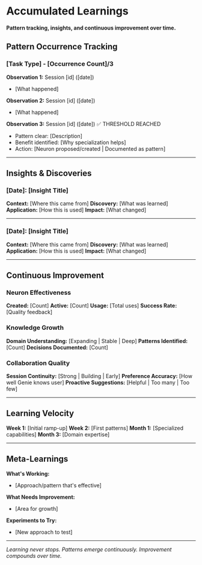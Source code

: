 # Accumulated Learnings

**Pattern tracking, insights, and continuous improvement over time.**

## Pattern Occurrence Tracking

### [Task Type] - [Occurrence Count]/3
**Observation 1:** Session [id] ([date])
- [What happened]

**Observation 2:** Session [id] ([date])
- [What happened]

**Observation 3:** Session [id] ([date]) ✅ THRESHOLD REACHED
- Pattern clear: [Description]
- Benefit identified: [Why specialization helps]
- Action: [Neuron proposed/created | Documented as pattern]

---

## Insights & Discoveries

### [Date]: [Insight Title]
**Context:** [Where this came from]
**Discovery:** [What was learned]
**Application:** [How this is used]
**Impact:** [What changed]

---

### [Date]: [Insight Title]
**Context:** [Where this came from]
**Discovery:** [What was learned]
**Application:** [How this is used]
**Impact:** [What changed]

---

## Continuous Improvement

### Neuron Effectiveness
**Created:** [Count]
**Active:** [Count]
**Usage:** [Total uses]
**Success Rate:** [Quality feedback]

### Knowledge Growth
**Domain Understanding:** [Expanding | Stable | Deep]
**Patterns Identified:** [Count]
**Decisions Documented:** [Count]

### Collaboration Quality
**Session Continuity:** [Strong | Building | Early]
**Preference Accuracy:** [How well Genie knows user]
**Proactive Suggestions:** [Helpful | Too many | Too few]

---

## Learning Velocity

**Week 1:** [Initial ramp-up]
**Week 2:** [First patterns]
**Month 1:** [Specialized capabilities]
**Month 3:** [Domain expertise]

---

## Meta-Learnings

**What's Working:**
- [Approach/pattern that's effective]

**What Needs Improvement:**
- [Area for growth]

**Experiments to Try:**
- [New approach to test]

---

*Learning never stops. Patterns emerge continuously. Improvement compounds over time.*
